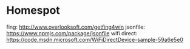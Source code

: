 # Homespot

fing: http://www.overlooksoft.com/getfing4win
jsonfile: https://www.npmjs.com/package/jsonfile
wifi direct: https://code.msdn.microsoft.com/WiFiDirectDevice-sample-59a6e5e0
